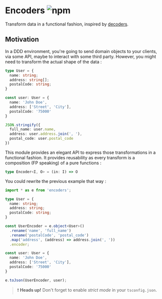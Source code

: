 # Encoders ![npm](https://img.shields.io/npm/v/encoders)

Transform data in a functional fashion, inspired by [decoders](https://github.com/nvie/decoders/).

## Motivation

In a DDD environment, you're going to send domain objects to your clients, via
some API, maybe to interact with some third party. However, you might need to
transform the actual shape of the data :

```ts
type User = {
  name: string;
  address: string[];
  postalCode: string;
}

const user: User = {
  name: 'John Doe',
  address: ['Street', 'City'],
  postalCode: '75000'
}

JSON.stringify({
  full_name: user.name,
  address: user.address.join(', '),
  postal_code: user.postal_code
})
```

This module provides an elegant API to express those transformations in a
functional fashion. It provides reusability as every transform is a
composition (FP speaking) of a pure functions :

```ts
type Encoder<I, O> = (in: I) => O
```

You could rewrite the previous example that way :

```ts
import * as e from 'encoders';

type User = {
  name: string;
  address: string;
  postalCode: string;
}

const UserEncoder = e.object<User>()
  .rename('name', 'full_name')
  .rename('postalCode', 'postal_code')
  .map('address', (address) => address.join(', '))
  .encoder;

const user: User = {
  name: 'John Doe',
  address: ['Street', 'City'],
  postalCode: '75000'
}

e.toJson(UserEncoder, user);
```

> :exclamation: **Heads up!** Don't forget to enable _strict mode_ in your `tsconfig.json`.
